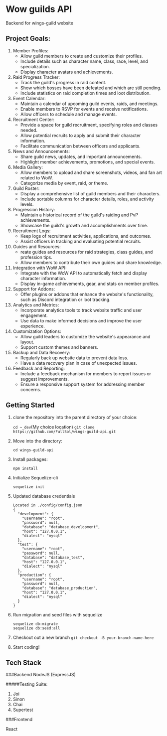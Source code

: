 # Wow guilds API

Backend for wings-guild website

## Project Goals:

1. Member Profiles:
   - Allow guild members to create and customize their profiles.
   - Include details such as character name, class, race, level, and specialization.
   - Display character avatars and achievements.
2. Raid Progress Tracker:
   - Track the guild's progress in raid content.
   - Show which bosses have been defeated and which are still pending.
   - Include statistics on raid completion times and loot distribution.
3. Event Calendar:
   - Maintain a calendar of upcoming guild events, raids, and meetings.
   - Enable members to RSVP for events and receive notifications.
   - Allow officers to schedule and manage events.
4. Recruitment Center:
   - Provide a space for guild recruitment, specifying roles and classes needed.
   - Allow potential recruits to apply and submit their character information.
   - Facilitate communication between officers and applicants.
5. News and Announcements:
   - Share guild news, updates, and important announcements.
   - Highlight member achievements, promotions, and special events.
6. Media Gallery:
   - Allow members to upload and share screenshots, videos, and fan art related to WoW.
   - Categorize media by event, raid, or theme.
7. Guild Roster:
   - Display a comprehensive list of guild members and their characters.
   - Include sortable columns for character details, roles, and activity levels.
8. Progression History:
   - Maintain a historical record of the guild's raiding and PvP achievements.
   - Showcase the guild's growth and accomplishments over time.
9. Recruitment Logs:
   - Keep logs of recruitment activities, applications, and outcomes.
   - Assist officers in tracking and evaluating potential recruits.
10. Guides and Resources:
    - reate guides and resources for raid strategies, class guides, and profession tips.
    - Allow members to contribute their own guides and share knowledge.
11. Integration with WoW API:
    - Integrate with the WoW API to automatically fetch and display character information.
    - Display in-game achievements, gear, and stats on member profiles.
12. Support for Addons:
    - Offer plugins or addons that enhance the website's functionality, such as Discord integration or loot tracking.
13. Analytics and Metrics:
    - Incorporate analytics tools to track website traffic and user engagement.
    - Use data to make informed decisions and improve the user experience.
14. Customization Options:
    - Allow guild leaders to customize the website's appearance and layout.
    - Support custom themes and banners.
15. Backup and Data Recovery:
    - Regularly back up website data to prevent data loss.
    - Have a data recovery plan in case of unexpected issues.
16. Feedback and Reporting:
    - Include a feedback mechanism for members to report issues or suggest improvements.
    - Ensure a responsive support system for addressing member concerns.

## Getting Started

1. clone the repository into the parent directory of your choice:

   `cd ~_dev`(My choice location)
   `git clone https://github.com/FullSol/wings-guild-api.git`

2. Move into the directory:

   `cd wings-guild-api`

3. Install packages:

   `npm install`

4. Initialize Sequelize-cli

   `sequelize init`

5. Updated database credentials

   ```
   Located in ./config/config.json
   {
     "development": {
       "username": "root",
       "password": null,
       "database": "database_development",
       "host": "127.0.0.1",
       "dialect": "mysql"
     },
     "test": {
       "username": "root",
       "password": null,
       "database": "database_test",
       "host": "127.0.0.1",
       "dialect": "mysql"
     },
     "production": {
       "username": "root",
       "password": null,
       "database": "database_production",
       "host": "127.0.0.1",
       "dialect": "mysql"
     }
   }
   ```

6. Run migration and seed files with sequelize

   ```
   sequelize db:migrate
   sequelize db:seed:all
   ```

7. Checkout out a new branch
   `git checkout -B your-branch-name-here`

8. Start coding!

## Tech Stack

###Backend
NodeJS (ExpressJS)

#####Testing Suite:

1. Joi
1. Sinon
1. Chai
1. Supertest

###Frontend

React
